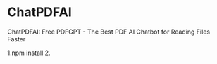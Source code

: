 # ChatPDFAI
ChatPDFAI: Free PDFGPT - The Best PDF AI Chatbot for Reading Files Faster


1.npm install
2.
